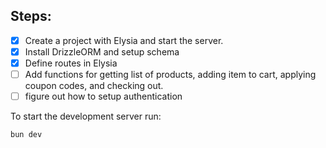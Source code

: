 ## Steps:

- [x] Create a project with Elysia and start the server.
- [x] Install DrizzleORM and setup schema
- [x] Define routes in Elysia
- [ ] Add functions for getting list of products, adding item to cart, applying coupon codes, and checking out.
- [ ] figure out how to setup authentication

To start the development server run:

```bash
bun dev
```
